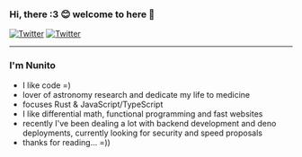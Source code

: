 ### Hi, there :3 :blush: welcome to here :wave:

[![Twitter](https://img.shields.io/static/v1?label=Twitter&message=@nunitoo_&color=1DA1F2)](https://twitter.com/nunitoo_)
[![Twitter](https://img.shields.io/static/v1?label=mail&message=mateusnss@proton.me&color=372580)](mailto:mateusnss@proton.me)


<hr>

### I'm Nunito

* I like code =)
* lover of astronomy research and dedicate my life to medicine
* focuses Rust & JavaScript/TypeScript
* I like differential math, functional programming and fast websites
* recently I've been dealing a lot with backend development and deno deployments, currently looking for security and speed proposals
* thanks for reading... =))
